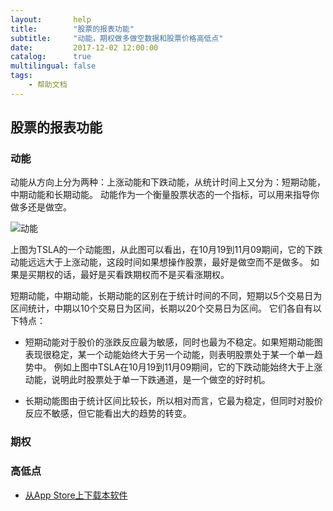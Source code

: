 ```yaml
---
layout:       help
title:        "股票的报表功能"
subtitle:     "动能，期权做多做空数据和股票价格高低点"
date:         2017-12-02 12:00:00
catalog:      true
multilingual: false
tags:
    - 帮助文档
---
```



## 股票的报表功能


### 动能

动能从方向上分为两种：上涨动能和下跌动能，从统计时间上又分为：短期动能，中期动能和长期动能。
动能作为一个衡量股票状态的一个指标，可以用来指导你做多还是做空。

<img src="{{ site.baseurl }}/img/dashboard/energy.png" alt="动能" class="inline"/>

上图为TSLA的一个动能图，从此图可以看出，在10月19到11月09期间，它的下跌动能远远大于上涨动能，这段时间如果想操作股票，最好是做空而不是做多。
如果是买期权的话，最好是买看跌期权而不是买看涨期权。

短期动能，中期动能，长期动能的区别在于统计时间的不同，短期以5个交易日为区间统计，中期以10个交易日为区间，长期以20个交易日为区间。
它们各自有以下特点：

* 短期动能对于股价的涨跌反应最为敏感，同时也最为不稳定。如果短期动能图表现很稳定，某一个动能始终大于另一个动能，则表明股票处于某一个单一趋势中。
  例如上图中TSLA在10月19到11月09期间，它的下跌动能始终大于上涨动能，说明此时股票处于单一下跌通道，是一个做空的好时机。

* 长期动能图由于统计区间比较长，所以相对而言，它最为稳定，但同时对股价反应不敏感，但它能看出大的趋势的转变。

### 期权




### 高低点

-  [从App Store上下载本软件][1]

[1]: http://itunes.apple.com/us/app/id1228960496